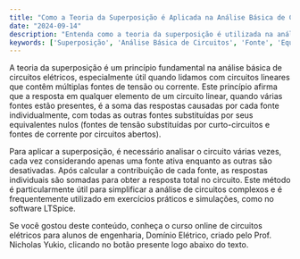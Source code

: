 ```yaml
---
title: "Como a Teoria da Superposição é Aplicada na Análise Básica de Circuitos?"
date: "2024-09-14"
description: "Entenda como a teoria da superposição é utilizada na análise básica de circuitos elétricos, um conceito fundamental para estudantes de engenharia."
keywords: ['Superposição', 'Análise Básica de Circuitos', 'Fonte', 'Equivalente']
---
```


A teoria da superposição é um princípio fundamental na análise básica de circuitos elétricos, especialmente útil quando lidamos com circuitos lineares que contêm múltiplas fontes de tensão ou corrente. Este princípio afirma que a resposta em qualquer elemento de um circuito linear, quando várias fontes estão presentes, é a soma das respostas causadas por cada fonte individualmente, com todas as outras fontes substituídas por seus equivalentes nulos (fontes de tensão substituídas por curto-circuitos e fontes de corrente por circuitos abertos).

Para aplicar a superposição, é necessário analisar o circuito várias vezes, cada vez considerando apenas uma fonte ativa enquanto as outras são desativadas. Após calcular a contribuição de cada fonte, as respostas individuais são somadas para obter a resposta total no circuito. Este método é particularmente útil para simplificar a análise de circuitos complexos e é frequentemente utilizado em exercícios práticos e simulações, como no software LTSpice.

Se você gostou deste conteúdo, conheça o curso online de circuitos elétricos para alunos de engenharia, Domínio Elétrico, criado pelo Prof. Nicholas Yukio, clicando no botão presente logo abaixo do texto.
